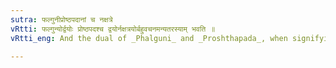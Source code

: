 ```yaml
---
sutra: फल्गुनीप्रोष्ठपदानां च नक्षत्रे
vRtti: फल्गुन्योर्द्वयोः प्रोष्ठपदश्च द्वयोर्नक्षत्रयोर्बहुवचनमन्यतरस्याम् भवति ॥
vRtti_eng: And the dual of _Phalguni_ and _Proshthapada_, when signifying asterisms, (also connotes optionally plural).

---
```

